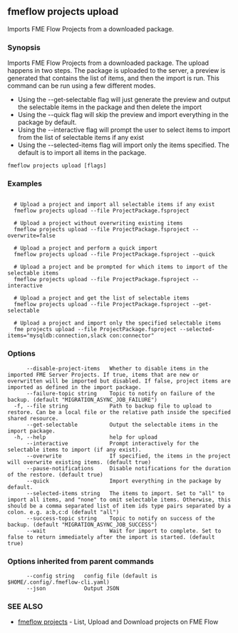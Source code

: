 ## fmeflow projects upload

Imports FME Flow Projects from a downloaded package.

### Synopsis

Imports FME Flow Projects from a downloaded package. The upload happens in two steps. The package is uploaded to the server, a preview is generated that contains the list of items, and then the import is run. This command can be run using a few different modes.
- Using the --get-selectable flag will just generate the preview and output the selectable items in the package and then delete the import
- Using the --quick flag will skip the preview and import everything in the package by default.
- Using the --interactive flag will prompt the user to select items to import from the list of selectable items if any exist
- Using the --selected-items flag will import only the items specified. The default is to import all items in the package.

```
fmeflow projects upload [flags]
```

### Examples

```

  # Upload a project and import all selectable items if any exist
  fmeflow projects upload --file ProjectPackage.fsproject

  # Upload a project without overwriting existing items
  fmeflow projects upload --file ProjectPackage.fsproject --overwrite=false
  
  # Upload a project and perform a quick import
  fmeflow projects upload --file ProjectPackage.fsproject --quick
  
  # Upload a project and be prompted for which items to import of the selectable items
  fmeflow projects upload --file ProjectPackage.fsproject --interactive 
 
  # Upload a project and get the list of selectable items
  fmeflow projects upload --file ProjectPackage.fsproject --get-selectable
  
  # Upload a project and import only the specified selectable items
  fme projects upload --file ProjectPackage.fsproject --selected-items="mysqldb:connection,slack con:connector"
```

### Options

```
      --disable-project-items   Whether to disable items in the imported FME Server Projects. If true, items that are new or overwritten will be imported but disabled. If false, project items are imported as defined in the import package.
      --failure-topic string    Topic to notify on failure of the backup. (default "MIGRATION_ASYNC_JOB_FAILURE")
  -f, --file string             Path to backup file to upload to restore. Can be a local file or the relative path inside the specified shared resource.
      --get-selectable          Output the selectable items in the import package.
  -h, --help                    help for upload
      --interactive             Prompt interactively for the selectable items to import (if any exist).
      --overwrite               If specified, the items in the project will overwrite existing items. (default true)
      --pause-notifications     Disable notifications for the duration of the restore. (default true)
      --quick                   Import everything in the package by default.
      --selected-items string   The items to import. Set to "all" to import all items, and "none" to omit selectable items. Otherwise, this should be a comma separated list of item ids type pairs separated by a colon. e.g. a:b,c:d (default "all")
      --success-topic string    Topic to notify on success of the backup. (default "MIGRATION_ASYNC_JOB_SUCCESS")
      --wait                    Wait for import to complete. Set to false to return immediately after the import is started. (default true)
```

### Options inherited from parent commands

```
      --config string   config file (default is $HOME/.config/.fmeflow-cli.yaml)
      --json            Output JSON
```

### SEE ALSO

* [fmeflow projects](fmeflow_projects.md)	 - List, Upload and Download projects on FME Flow

